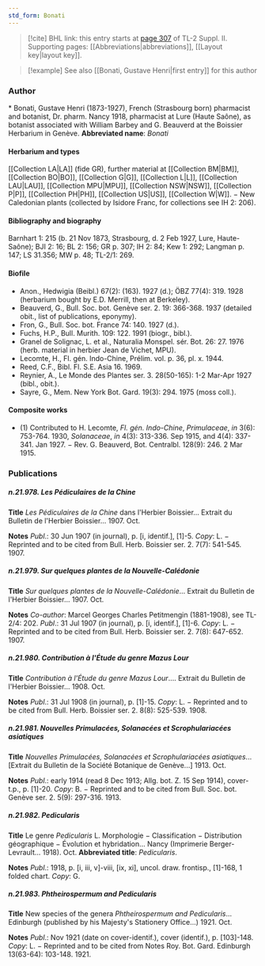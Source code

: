```yaml
---
std_form: Bonati
---
```


> [!cite] BHL link: this entry starts at [page 307](https://www.biodiversitylibrary.org/page/33265504) of TL-2 Suppl. II.
> Supporting pages: [[Abbreviations|abbreviations]], [[Layout key|layout key]].

> [!example] See also [[Bonati, Gustave Henri|first entry]] for this author

### Author

\* Bonati, Gustave Henri (1873-1927), French (Strasbourg born) pharmacist and botanist, Dr. pharm. Nancy 1918, pharmacist at Lure (Haute Saône), as botanist associated with William Barbey and G. Beauverd at the Boissier Herbarium in Genève. 
**Abbreviated name**: *Bonati*

#### Herbarium and types

[[Collection LA|LA]] (fide GR), further material at [[Collection BM|BM]], [[Collection BO|BO]], [[Collection G|G]], [[Collection L|L]], [[Collection LAU|LAU]], [[Collection MPU|MPU]], [[Collection NSW|NSW]], [[Collection P|P]], [[Collection PH|PH]], [[Collection US|US]], [[Collection W|W]]. − New Caledonian plants (collected by Isidore Franc, for collections see IH 2: 206).

#### Bibliography and biography

Barnhart 1: 215 (b. 21 Nov 1873, Strasbourg, d. 2 Feb 1927, Lure, Haute-Saône); BJI 2: 16; BL 2: 156; GR p. 307; IH 2: 84; Kew 1: 292; Langman p. 147; LS 31.356; MW p. 48; TL-2/1: 269.

#### Biofile

- Anon., Hedwigia (Beibl.) 67(2): (163). 1927 (d.); ÖBZ 77(4): 319. 1928 (herbarium bought by E.D. Merrill, then at Berkeley).
- Beauverd, G., Bull. Soc. bot. Genève ser. 2. 19: 366-368. 1937 (detailed obit., list of publications, eponymy).
- Fron, G., Bull. Soc. bot. France 74: 140. 1927 (d.).
- Fuchs, H.P., Bull. Murith. 109: 122. 1991 (biogr., bibl.).
- Granel de Solignac, L. et al., Naturalia Monspel. sér. Bot. 26: 27. 1976 (herb. material in herbier Jean de Vichet, MPU).
- Lecomte, H., Fl. gén. Indo-Chine, Prélim. vol. p. 36, pl. x. 1944.
- Reed, C.F., Bibl. Fl. S.E. Asia 16. 1969.
- Reynier, A., Le Monde des Plantes ser. 3. 28(50-165): 1-2 Mar-Apr 1927 (bibl., obit.).
- Sayre, G., Mem. New York Bot. Gard. 19(3): 294. 1975 (moss coll.).

#### Composite works

- (1) Contributed to H. Lecomte, *Fl. gén. Indo-Chine*, *Primulaceae*, *in* 3(6): 753-764. 1930, *Solanaceae*, *in* 4(3): 313-336. Sep 1915, and 4(4): 337-341. Jan 1927. − Rev. G. Beauverd, Bot. Centralbl. 128(9): 246. 2 Mar 1915.

### Publications

##### n.21.978. Les Pédiculaires de la Chine

**Title**
*Les Pédiculaires de la Chine* dans l'Herbier Boissier... Extrait du Bulletin de l'Herbier Boissier... 1907. Oct.

**Notes**
*Publ*.: 30 Jun 1907 (in journal), p. \[i, identif.\], \[1\]-5. *Copy*: L. − Reprinted and to be cited from Bull. Herb. Boissier ser. 2. 7(7): 541-545. 1907.

##### n.21.979. Sur quelques plantes de la Nouvelle-Calédonie

**Title**
*Sur quelques plantes de la Nouvelle-Calédonie*... Extrait du Bulletin de l'Herbier Boissier... 1907. Oct.

**Notes**
*Co-author*: Marcel Georges Charles Petitmengin (1881-1908), see TL-2/4: 202.
*Publ*.: 31 Jul 1907 (in journal), p. \[i, identif.\], \[1\]-6. *Copy*: L. − Reprinted and to be cited from Bull. Herb. Boissier ser. 2. 7(8): 647-652. 1907.

##### n.21.980. Contribution à l'Étude du genre Mazus Lour

**Title**
*Contribution à l'Étude du genre Mazus Lour*.... Extrait du Bulletin de l'Herbier Boissier... 1908. Oct.

**Notes**
*Publ*.: 31 Jul 1908 (in journal), p. \[1\]-15. *Copy*: L. − Reprinted and to be cited from Bull. Herb. Boissier ser. 2. 8(8): 525-539. 1908.

##### n.21.981. Nouvelles Primulacées, Solanacées et Scrophulariacées asiatiques

**Title**
*Nouvelles Primulacées, Solanacées et Scrophulariacées asiatiques*... \[Extrait du Bulletin de la Société Botanique de Genève...\] 1913. Oct.

**Notes**
*Publ*.: early 1914 (read 8 Dec 1913; Allg. bot. Z. 15 Sep 1914), cover-t.p., p. \[1\]-20. *Copy*: B. − Reprinted and to be cited from Bull. Soc. bot. Genève ser. 2. 5(9): 297-316. 1913.

##### n.21.982. Pedicularis

**Title**
Le genre *Pedicularis* L. Morphologie − Classification − Distribution géographique − Évolution et hybridation... Nancy (Imprimerie Berger-Levrault... 1918). Oct.
**Abbreviated title**: *Pedicularis*.

**Notes**
*Publ*.: 1918, p. \[i, iii, v\]-viii, \[ix, xi\], uncol. draw. frontisp., \[1\]-168, 1 folded chart. *Copy*: G.

##### n.21.983. Phtheirospermum and Pedicularis

**Title**
New species of the genera *Phtheirospermum and Pedicularis*... Edinburgh (published by his Majesty's Stationery Office...) 1921. Oct.

**Notes**
*Publ*.: Nov 1921 (date on cover-identif.), cover (identif.), p. \[103\]-148. *Copy*: L. − Reprinted and to be cited from Notes Roy. Bot. Gard. Edinburgh 13(63-64): 103-148. 1921.

